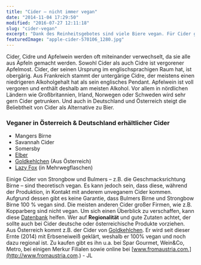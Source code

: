```yaml
---
title: "Cider – nicht immer vegan"
date: "2014-11-04 17:29:50"
modified: "2016-07-27 12:11:18"
slug: "cider-vegan"
excerpt: "Dank des Reinheitsgebotes sind viele Biere vegan. Für Cider gibt es dieses Gebot jedoch nicht, weshalb nur ein geringer Anteil für eine vegane Ernährung geeignet ist. "
featuredImage: "apple-cider-570106_1280.jpg"
---
```


Cider, Cidre und Apfelwein werden oft miteinander verwechselt, da sie alle aus Äpfeln gemacht werden. Sowohl Cider als auch Cidre ist vergorener Apfelmost. Cider, der seinen Ursprung im englischsprachigen Raum hat, ist obergärig. Aus Frankreich stammt der untergärige Cidre, der meistens einen niedrigeren Alkoholgehalt hat als sein englisches Pendant. Apfelwein ist voll vergoren und enthält deshalb am meisten Alkohol. Vor allem in nördlichen Ländern wie Großbritannien, Irland, Norwegen oder Schweden wird sehr gern Cider getrunken. Und auch in Deutschland und Österreich steigt die Beliebtheit von Cider als Alternative zu Bier.

### Veganer in Österreich & Deutschland erhältlicher Cider

*   Mangers Birne
*   Savannah Cider
*   Somersby
*   [Elber](https://www.facebook.com/FrischvomDeich)
*   [Goldkehlchen](http://www.goldkehlchen.at/) (Aus Österreich)
*   [Lazy Fox](http://lazy-fox.com/) (in Mehrwegflaschen)

Einige Cider von Strongbow und Bulmers – z.B. die Geschmacksrichtung Birne – sind theoretisch vegan. Es kann jedoch sein, dass diese, während der Produktion, in Kontakt mit anderem unveganem Cider kommen. Aufgrund dessen gibt es keine Garantie, dass Bulmers Birne und Strongbow Birne 100 % vegan sind. Die meisten anderen Cider großer Firmen, wie z.B. Kopparberg sind nicht vegan. Um sich einen Überblick zu verschaffen, kann diese [Datenbank](http://www.barnivore.com/) helfen. Wer auf **Regionalität** und gute Zutaten achtet, der sollte auch bei Cider deutsche oder österreichische Produkte vorziehen. Aus Österreich kommt z.B. der Cider von [Goldkehlchen](http://www.goldkehlchen.at/). Er wird seit dieser Ernte (2014) mit Erbseneiweiß geklärt, weshalb er 100% vegan und noch dazu regional ist. Zu kaufen gibt es ihn u.a. bei Spar Gourmet, Wein&Co, Metro, bei einigen Merkur Filialen sowie online bei [www.fromaustria.com.](http://www.fromaustria.com.) - JL